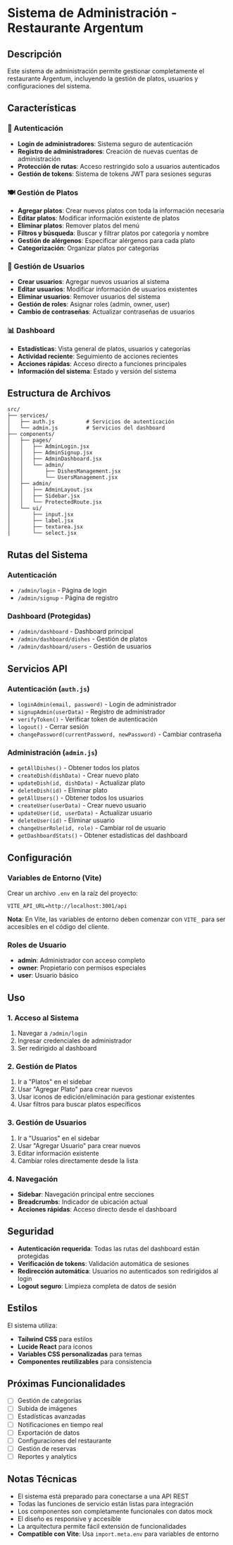 # Sistema de Administración - Restaurante Argentum

## Descripción

Este sistema de administración permite gestionar completamente el restaurante Argentum, incluyendo la gestión de platos, usuarios y configuraciones del sistema.

## Características

### 🔐 Autenticación
- **Login de administradores**: Sistema seguro de autenticación
- **Registro de administradores**: Creación de nuevas cuentas de administración
- **Protección de rutas**: Acceso restringido solo a usuarios autenticados
- **Gestión de tokens**: Sistema de tokens JWT para sesiones seguras

### 🍽️ Gestión de Platos
- **Agregar platos**: Crear nuevos platos con toda la información necesaria
- **Editar platos**: Modificar información existente de platos
- **Eliminar platos**: Remover platos del menú
- **Filtros y búsqueda**: Buscar y filtrar platos por categoría y nombre
- **Gestión de alérgenos**: Especificar alérgenos para cada plato
- **Categorización**: Organizar platos por categorías

### 👥 Gestión de Usuarios
- **Crear usuarios**: Agregar nuevos usuarios al sistema
- **Editar usuarios**: Modificar información de usuarios existentes
- **Eliminar usuarios**: Remover usuarios del sistema
- **Gestión de roles**: Asignar roles (admin, owner, user)
- **Cambio de contraseñas**: Actualizar contraseñas de usuarios

### 📊 Dashboard
- **Estadísticas**: Vista general de platos, usuarios y categorías
- **Actividad reciente**: Seguimiento de acciones recientes
- **Acciones rápidas**: Acceso directo a funciones principales
- **Información del sistema**: Estado y versión del sistema

## Estructura de Archivos

```
src/
├── services/
│   ├── auth.js          # Servicios de autenticación
│   └── admin.js         # Servicios del dashboard
├── components/
│   ├── pages/
│   │   ├── AdminLogin.jsx
│   │   ├── AdminSignup.jsx
│   │   ├── AdminDashboard.jsx
│   │   └── admin/
│   │       ├── DishesManagement.jsx
│   │       └── UsersManagement.jsx
│   ├── admin/
│   │   ├── AdminLayout.jsx
│   │   ├── Sidebar.jsx
│   │   └── ProtectedRoute.jsx
│   └── ui/
│       ├── input.jsx
│       ├── label.jsx
│       ├── textarea.jsx
│       └── select.jsx
```

## Rutas del Sistema

### Autenticación
- `/admin/login` - Página de login
- `/admin/signup` - Página de registro

### Dashboard (Protegidas)
- `/admin/dashboard` - Dashboard principal
- `/admin/dashboard/dishes` - Gestión de platos
- `/admin/dashboard/users` - Gestión de usuarios

## Servicios API

### Autenticación (`auth.js`)
- `loginAdmin(email, password)` - Login de administrador
- `signupAdmin(userData)` - Registro de administrador
- `verifyToken()` - Verificar token de autenticación
- `logout()` - Cerrar sesión
- `changePassword(currentPassword, newPassword)` - Cambiar contraseña

### Administración (`admin.js`)
- `getAllDishes()` - Obtener todos los platos
- `createDish(dishData)` - Crear nuevo plato
- `updateDish(id, dishData)` - Actualizar plato
- `deleteDish(id)` - Eliminar plato
- `getAllUsers()` - Obtener todos los usuarios
- `createUser(userData)` - Crear nuevo usuario
- `updateUser(id, userData)` - Actualizar usuario
- `deleteUser(id)` - Eliminar usuario
- `changeUserRole(id, role)` - Cambiar rol de usuario
- `getDashboardStats()` - Obtener estadísticas del dashboard

## Configuración

### Variables de Entorno (Vite)
Crear un archivo `.env` en la raíz del proyecto:

```env
VITE_API_URL=http://localhost:3001/api
```

**Nota**: En Vite, las variables de entorno deben comenzar con `VITE_` para ser accesibles en el código del cliente.

### Roles de Usuario
- **admin**: Administrador con acceso completo
- **owner**: Propietario con permisos especiales
- **user**: Usuario básico

## Uso

### 1. Acceso al Sistema
1. Navegar a `/admin/login`
2. Ingresar credenciales de administrador
3. Ser redirigido al dashboard

### 2. Gestión de Platos
1. Ir a "Platos" en el sidebar
2. Usar "Agregar Plato" para crear nuevos
3. Usar iconos de edición/eliminación para gestionar existentes
4. Usar filtros para buscar platos específicos

### 3. Gestión de Usuarios
1. Ir a "Usuarios" en el sidebar
2. Usar "Agregar Usuario" para crear nuevos
3. Editar información existente
4. Cambiar roles directamente desde la lista

### 4. Navegación
- **Sidebar**: Navegación principal entre secciones
- **Breadcrumbs**: Indicador de ubicación actual
- **Acciones rápidas**: Acceso directo desde el dashboard

## Seguridad

- **Autenticación requerida**: Todas las rutas del dashboard están protegidas
- **Verificación de tokens**: Validación automática de sesiones
- **Redirección automática**: Usuarios no autenticados son redirigidos al login
- **Logout seguro**: Limpieza completa de datos de sesión

## Estilos

El sistema utiliza:
- **Tailwind CSS** para estilos
- **Lucide React** para iconos
- **Variables CSS personalizadas** para temas
- **Componentes reutilizables** para consistencia

## Próximas Funcionalidades

- [ ] Gestión de categorías
- [ ] Subida de imágenes
- [ ] Estadísticas avanzadas
- [ ] Notificaciones en tiempo real
- [ ] Exportación de datos
- [ ] Configuraciones del restaurante
- [ ] Gestión de reservas
- [ ] Reportes y analytics

## Notas Técnicas

- El sistema está preparado para conectarse a una API REST
- Todas las funciones de servicio están listas para integración
- Los componentes son completamente funcionales con datos mock
- El diseño es responsive y accesible
- La arquitectura permite fácil extensión de funcionalidades
- **Compatible con Vite**: Usa `import.meta.env` para variables de entorno 